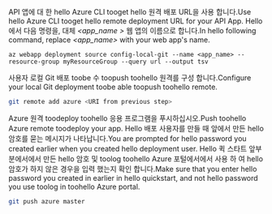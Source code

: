 <span data-ttu-id="100ff-101">API 앱에 대 한 hello Azure CLI tooget hello 원격 배포 URL을 사용 합니다.</span><span class="sxs-lookup"><span data-stu-id="100ff-101">Use hello Azure CLI tooget hello remote deployment URL for your API App.</span></span> <span data-ttu-id="100ff-102">Hello에서 다음 명령을, 대체  *\<app_name >* 웹 앱의 이름으로 합니다.</span><span class="sxs-lookup"><span data-stu-id="100ff-102">In hello following command, replace *\<app_name>* with your web app's name.</span></span>

```azurecli-interactive
az webapp deployment source config-local-git --name <app_name> --resource-group myResourceGroup --query url --output tsv
```

<span data-ttu-id="100ff-103">사용자 로컬 Git 배포 toobe 수 toopush toohello 원격를 구성 합니다.</span><span class="sxs-lookup"><span data-stu-id="100ff-103">Configure your local Git deployment toobe able toopush toohello remote.</span></span>

```bash
git remote add azure <URI from previous step>
```

<span data-ttu-id="100ff-104">Azure 원격 toodeploy toohello 응용 프로그램을 푸시하십시오.</span><span class="sxs-lookup"><span data-stu-id="100ff-104">Push toohello Azure remote toodeploy your app.</span></span> <span data-ttu-id="100ff-105">Hello 배포 사용자를 만들 때 앞에서 만든 hello 암호를 묻는 메시지가 나타납니다.</span><span class="sxs-lookup"><span data-stu-id="100ff-105">You are prompted for hello password you created earlier when you created hello deployment user.</span></span> <span data-ttu-id="100ff-106">Hello 퀵 스타트 앞부분에서에서 만든 hello 암호 및 toolog toohello Azure 포털에서에서 사용 하 여 hello 암호가 하지 않은 경우을 입력 했는지 확인 합니다.</span><span class="sxs-lookup"><span data-stu-id="100ff-106">Make sure that you enter hello password you created in earlier in hello quickstart, and not hello password you use toolog in toohello Azure portal.</span></span>

```bash
git push azure master
```
